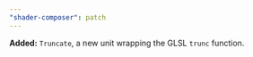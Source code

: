 ```yaml
---
"shader-composer": patch
---
```


**Added:** `Truncate`, a new unit wrapping the GLSL `trunc` function.
